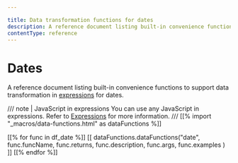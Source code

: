 ```yaml
---

title: Data transformation functions for dates
description: A reference document listing built-in convenience functions to support data transformation in expressions for dates.
contentType: reference
---
```


# Dates

A reference document listing built-in convenience functions to support data transformation in [expressions](/glossary.md#expression-n8n) for dates.

/// note | JavaScript in expressions
You can use any JavaScript in expressions. Refer to [Expressions](/code/expressions.md) for more information.
///
[[% import "_macros/data-functions.html" as dataFunctions %]]

[[% for func in df_date %]]
[[ dataFunctions.dataFunctions("date", func.funcName, func.returns, func.description, func.args, func.examples ) ]]
[[% endfor %]]
